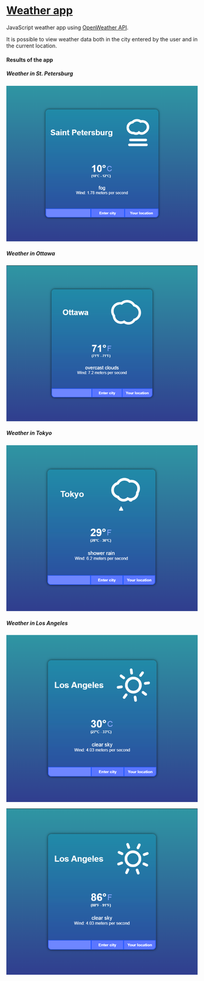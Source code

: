 # [Weather app](https://github.com/AndrewTer/Weather-App)

JavaScript weather app using [OpenWeather API](https://openweathermap.org/api). 

It is possible to view weather data both in the city entered by the user and in the current location.

#### Results of the app
##### Weather in St. Petersburg
<p align="center">
<img width="600" src="https://github.com/AndrewTer/Weather-App/blob/master/results/SPb.png" alt="St.Petersburg">
</p>

##### Weather in Ottawa
<p align="center">
<img width="600" src="https://github.com/AndrewTer/Weather-App/blob/master/results/Ottawa.png" alt="Ottawa">
</p>

##### Weather in Tokyo
<p align="center">
<img width="600" src="https://github.com/AndrewTer/Weather-App/blob/master/results/Tokyo.png" alt="Tokyo">
</p>

##### Weather in Los Angeles
<p align="center">
<img width="600" src="https://github.com/AndrewTer/Weather-App/blob/master/results/LA.png" alt="LA">
</p>
<p align="center">
<img width="600" src="https://github.com/AndrewTer/Weather-App/blob/master/results/LA2.png" alt="LA">
</p>
